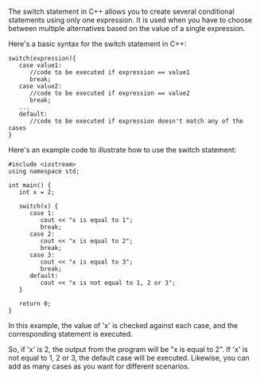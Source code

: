 The switch statement in C++ allows you to create several conditional statements using only one expression. It is used when you have to choose between multiple alternatives based on the value of a single expression. 

Here's a basic syntax for the switch statement in C++:

```
switch(expression){
   case value1:
      //code to be executed if expression == value1
      break;
   case value2:
      //code to be executed if expression == value2
      break;
   ...
   default:
      //code to be executed if expression doesn't match any of the cases
}
```

Here's an example code to illustrate how to use the switch statement:

```
#include <iostream>
using namespace std;

int main() {
   int x = 2;

   switch(x) {
      case 1:
         cout << "x is equal to 1";
         break;
      case 2:
         cout << "x is equal to 2";
         break;
      case 3:
         cout << "x is equal to 3";
         break;
      default:
         cout << "x is not equal to 1, 2 or 3";
   }

   return 0;
}
```

In this example, the value of 'x' is checked against each case, and the corresponding statement is executed.

So, if 'x' is 2, the output from the program will be "x is equal to 2". If 'x' is not equal to 1, 2 or 3, the default case will be executed. Likewise, you can add as many cases as you want for different scenarios.